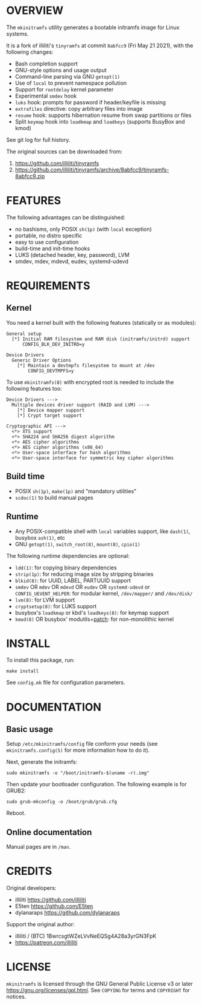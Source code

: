 OVERVIEW
========

The `mkinitramfs` utility generates a bootable initramfs image for
Linux systems.

It is a fork of illiliti's `tinyramfs` at commit `8abfcc9`
(Fri May 21 2021), with the following changes:
  * Bash completion support
  * GNU-style options and usage output
  * Command-line parsing via GNU `getopt(1)`
  * Use of `local` to prevent namespace pollution
  * Support for `rootdelay` kernel parameter
  * Experimental `smdev` hook
  * `luks` hook: prompts for password if header/keyfile is missing
  * `extrafiles` directive: copy arbitrary files into image
  * `resume` hook: supports hibernation resume from swap partitions or
    files
  * Split `keymap` hook into `loadkmap` and `loadkeys` (supports
    BusyBox and kmod)

See git log for full history.

The original sources can be downloaded from:
  1. https://github.com/illiliti/tinyramfs
  2. https://github.com/illiliti/tinyramfs/archive/8abfcc9/tinyramfs-8abfcc9.zip


FEATURES
========

The following advantages can be distinguished:
  * no bashisms, only POSIX `sh(1p)` (with `local` exception)
  * portable, no distro specific
  * easy to use configuration
  * build-time and init-time hooks
  * LUKS (detached header, key, password), LVM
  * smdev, mdev, mdevd, eudev, systemd-udevd


REQUIREMENTS
============

Kernel
------

You need a kernel built with the following features (statically or as
modules):

    General setup
      [*] Initial RAM filesystem and RAM disk (initramfs/initrd) support
          CONFIG_BLK_DEV_INITRD=y
        
    Device Drivers
      Generic Driver Options
        [*] Maintain a devtmpfs filesystem to mount at /dev
            CONFIG_DEVTMPFS=y

To use `mkinitramfs(8)` with encrypted root is needed to include the
following features too:

    Device Drivers --->
      Multiple devices driver support (RAID and LVM) --->
        [*] Device mapper support
        [*] Crypt target support
        
    Cryptographic API --->
      <*> XTS support
      <*> SHA224 and SHA256 digest algorithm
      <*> AES cipher algorithms
      <*> AES cipher algorithms (x86_64)
      <*> User-space interface for hash algorithms
      <*> User-space interface for symmetric key cipher algorithms

Build time
----------
  * POSIX `sh(1p)`, `make(1p)` and "mandatory utilities"
  * `scdoc(1)` to build manual pages

Runtime
-------
  * Any POSIX-compatible shell with `local` variables support, like
    `dash(1)`, busybox `ash(1)`, etc
  * GNU `getopt(1)`, `switch_root(8)`, `mount(8)`, `cpio(1)`

The following runtime dependencies are optional:

  * `ldd(1)`: for copying binary dependencies
  * `strip(1p)`: for reducing image size by stripping binaries
  * `blkid(8)`: for UUID, LABEL, PARTUUID support
  * `smdev` OR `mdev` OR `mdevd` OR `eudev` OR `systemd-udevd` or
    `CONFIG_UEVENT_HELPER`: for modular kernel, `/dev/mapper/` and
    `/dev/disk/`
  * `lvm(8)`: for LVM support
  * `cryptsetup(8)`: for LUKS support
  * busybox's `loadkmap` or kbd's `loadkeys(8)`: for keymap support
  * `kmod(8)` OR busybox' modutils+[patch][1]: for non-monolithic
    kernel

[1]: /patches/modprobe-kernel-version.patch


INSTALL
=======

To install this package, run:

    make install

See `config.mk` file for configuration parameters.


DOCUMENTATION
=============

Basic usage
-----------

Setup `/etc/mkinitramfs/config` file conform your needs (see
`mkinitramfs.config(5)` for more information how to do it).

Next, generate the initramfs:

    sudo mkinitramfs -o "/boot/initramfs-$(uname -r).img"

Then update your bootloader configuration.  The following example is
for GRUB2:

    sudo grub-mkconfig -o /boot/grub/grub.cfg

Reboot.

Online documentation
--------------------

Manual pages are in `/man`.


CREDITS
=======

Original developers:
  * illiliti    <https://github.com/illiliti>
  * E5ten       <https://github.com/E5ten>
  * dylanaraps  <https://github.com/dylanaraps>

Support the original author:
  * illiliti / (BTC) 1BwrcsgtWZeLVvNeEQSg4A28a3yrGN3FpK
  * https://patreon.com/illiliti


LICENSE
=======

`mkinitramfs` is licensed through the GNU General Public License v3 or
later <https://gnu.org/licenses/gpl.html>.
See `COPYING` for terms and `COPYRIGHT` for notices.

